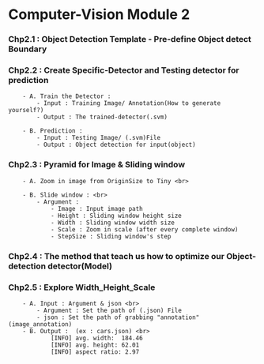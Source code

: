 # Computer-Vision Module 2

### Chp2.1 : Object Detection Template - Pre-define Object detect Boundary<br>
    
### Chp2.2 : Create Specific-Detector and Testing detector for prediction<br>
        - A. Train the Detector : 
            - Input : Training Image/ Annotation(How to generate yourself?)
            - Output : The trained-detector(.svm) 
            
        - B. Prediction : 
            - Input : Testing Image/ (.svm)File
            - Output : Object detection for input(object)
            
### Chp2.3 : Pyramid for Image & Sliding window<br>
        - A. Zoom in image from OriginSize to Tiny <br>
        
        - B. Slide window : <br>
            - Argument : 
                - Image : Input image path
                - Height : Sliding window height size
                - Width : Sliding window width size
                - Scale : Zoom in scale (after every complete window)
                - StepSize : Sliding window's step 
     
### Chp2.4 :  The method that teach us how to optimize our Object-detection detector(Model)<br>
    
### Chp2.5 : Explore Width_Height_Scale<br>
        - A. Input : Argument & json <br>
            - Argument : Set the path of (.json) File
            - json : Set the path of grabbing "annotation"(image_annotation)  
        - B. Output :  (ex : cars.json) <br>
                [INFO] avg. width:  184.46 
                [INFO] avg. height: 62.01
                [INFO] aspect ratio: 2.97
